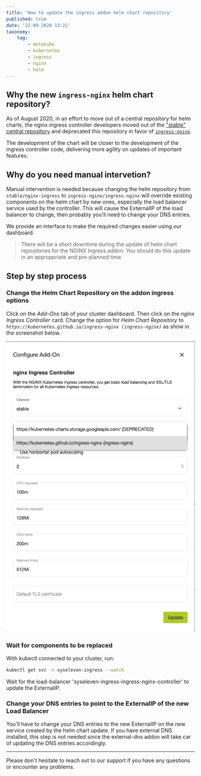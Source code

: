 ```yaml
---
title: 'How to update the ingress addon helm chart repository'
published: true
date: '22-09-2020 13:22'
taxonomy:
    tag:
        - metakube
        - kubernetes
        - ingress
        - nginx
        - helm
---
```


## Why the new `ingress-nginx` helm chart repository?

As of August 2020, in an effort to move out of a central repository for helm charts, the nginx ingress controller developers moved out of the ["stable" central repository](https://github.com/helm/charts/tree/master/stable/nginx-ingress) and deprecated this repository in favor of [`ingress-nginx`](https://github.com/helm/charts/tree/master/stable/nginx-ingress).

The development of the chart will be closer to the development of the ingress controller code, delivering more agility on updates of important features.

## Why do you need manual intervetion?

Manual intervention is needed because changing the helm repository from `stable/nginx-ingress` to `ingress-nginx/ingress-nginx` will override existing components on the helm chart by new ones, especially the load balancer service used by the controller. This will cause the ExternalIP of the load balancer to change, then probably you'll need to change your DNS entries.

We provide an interface to make the required changes easier using our dashboard.

> There will be a short downtime during the update of helm chart repositories for the NGINX Ingress addon.
  You should do this update in an approppriate and pre-planned time.


## Step by step process


### Change the Helm Chart Repository on the addon ingress options

Click on the _Add-Ons_ tab of your cluster dashboard. Then click on the _nginx Ingress Controller_ card.
Change the option for _Helm Chart Repository_ to _`https://kubernetes.github.io/ingress-nginx (ingress-nginx)`_ as show in the screenshot below.

![Update Helm Chart Repository](update-ingress-helm-repo.png)


### Wait for components to be replaced

With kubectl connected to your cluster, run:

```bash
kubectl get svc -n syseleven-ingress --watch

```

Wait for the load-balancer 'syseleven-ingress-ingress-nginx-controller' to update the ExternalIP.


### Change your DNS entries to point to the ExternalIP of the new Load Balancer

You'll have to change your DNS entries to the new ExternalIP on the new service created by the helm chart update.
If you have external DNS installed, this step is not needed since the external-dns addon will take car of updating the DNS entries accordingly.


---
Please don't hesitate to reach out to our support if you have any questions or encounter any problems.
